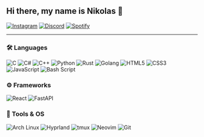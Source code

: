 ## Hi there, my name is Nikolas 👋

[![Instagram](https://img.shields.io/badge/Instagram-E4405F?style=for-the-badge&logo=instagram&logoColor=white)](https://www.instagram.com/_niki.2)
[![Discord](https://img.shields.io/badge/Discord-7289DA?style=for-the-badge&logo=discord&logoColor=white)](https://discordapp.com/users/446693759065915394)
[![Spotify](https://img.shields.io/badge/Spotify-1DB954?style=for-the-badge&logo=spotify&logoColor=white)](https://open.spotify.com/user/1s8gqwg4epf0w4qosiy2zomg7?si=769cd71b3a9b42a3)

---

### 🛠️ Languages
![C](https://img.shields.io/badge/c-%2300599C.svg?style=for-the-badge&logo=c&logoColor=white)
![C#](https://img.shields.io/badge/c%23-%23239120.svg?style=for-the-badge&logo=csharp&logoColor=white)
![C++](https://img.shields.io/badge/c++-%2300599C.svg?style=for-the-badge&logo=c%2B%2B&logoColor=white)
![Python](https://img.shields.io/badge/python-3670A0?style=for-the-badge&logo=python&logoColor=ffdd54)
![Rust](https://img.shields.io/badge/rust-%23000000.svg?style=for-the-badge&logo=rust&logoColor=white)
![Golang](https://img.shields.io/badge/Go-000000.svg?style=for-the-badge&logo=go&logoColor=white)
![HTML5](https://img.shields.io/badge/html5-%23E34F26.svg?style=for-the-badge&logo=html5&logoColor=white)
![CSS3](https://img.shields.io/badge/css3-%231572B6.svg?style=for-the-badge&logo=css3&logoColor=white)
![JavaScript](https://img.shields.io/badge/javascript-%23323330.svg?style=for-the-badge&logo=javascript&logoColor=%23F7DF1E)
![Bash Script](https://img.shields.io/badge/bash_script-%23121011.svg?style=for-the-badge&logo=gnu-bash&logoColor=white)

### ⚙️ Frameworks
![React](https://img.shields.io/badge/React-20232A.svg?style=for-the-badge&logo=react&logoColor=61DAFB)
![FastAPI](https://img.shields.io/badge/FastAPI-009688.svg?style=for-the-badge&logo=fastapi&logoColor=white)

### 🔧 Tools & OS
![Arch Linux](https://img.shields.io/badge/Arch_Linux-1793D1.svg?style=for-the-badge&logo=archlinux&logoColor=white)
![Hyprland](https://img.shields.io/badge/Hyprland-005577.svg?style=for-the-badge&logo=wayland&logoColor=white)
![tmux](https://img.shields.io/badge/tmux-1BB91F.svg?style=for-the-badge&logo=tmux&logoColor=white)
![Neovim](https://img.shields.io/badge/Neovim-57A143.svg?style=for-the-badge&logo=neovim&logoColor=white)
![Git](https://img.shields.io/badge/Git-F05032.svg?style=for-the-badge&logo=git&logoColor=white)
